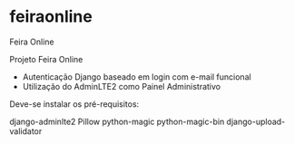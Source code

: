 # feiraonline
Feira Online

Projeto Feira Online

- Autenticação Django baseado em login com e-mail funcional
- Utilização do AdminLTE2 como Painel Administrativo

Deve-se instalar os pré-requisitos:

django-adminlte2
Pillow
python-magic
python-magic-bin
django-upload-validator
